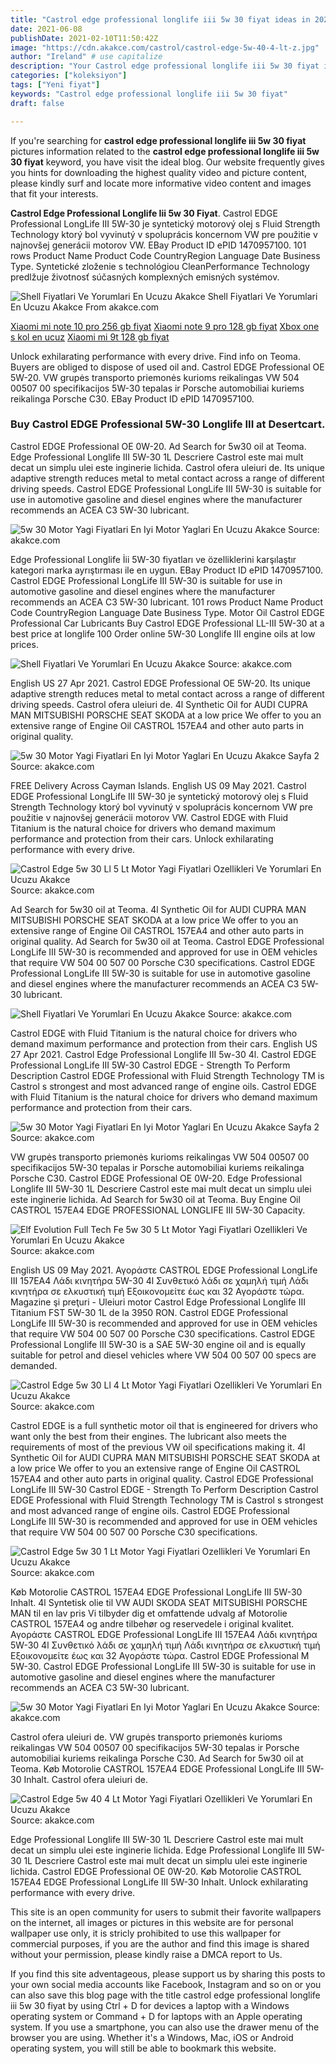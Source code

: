```yaml
---
title: "Castrol edge professional longlife iii 5w 30 fiyat ideas in 2021 "
date: 2021-06-08
publishDate: 2021-02-10T11:50:42Z
image: "https://cdn.akakce.com/castrol/castrol-edge-5w-40-4-lt-z.jpg"
author: "Ireland" # use capitalize
description: "Your Castrol edge professional longlife iii 5w 30 fiyat images are available. Castrol edge professional longlife iii 5w 30 fiyat are a topic that is being searched for and liked by netizens today. You can Download the Castrol edge professional longlife iii 5w 30 fiyat files here. Get all royalty-free photos."
categories: ["koleksiyon"]
tags: ["Yeni fiyat"]
keywords: "Castrol edge professional longlife iii 5w 30 fiyat"
draft: false

---
```


If you're searching for **castrol edge professional longlife iii 5w 30 fiyat** pictures information related to the **castrol edge professional longlife iii 5w 30 fiyat** keyword, you have visit the ideal  blog.  Our website frequently  gives you  hints  for downloading  the highest  quality video and picture  content, please kindly surf and locate more informative video content and images  that fit your interests.

**Castrol Edge Professional Longlife Iii 5w 30 Fiyat**. Castrol EDGE Professional LongLife III 5W-30 je syntetický motorový olej s Fluid Strength Technology ktorý bol vyvinutý v spoluprácis koncernom VW pre použitie v najnovšej generácii motorov VW. EBay Product ID ePID 1470957100. 101 rows Product Name Product Code CountryRegion Language Date Business Type. Syntetické zloženie s technológiou CleanPerformance Technology predlžuje životnosť súčasných komplexných emisných systémov.

![Shell Fiyatlari Ve Yorumlari En Ucuzu Akakce](https://cdn.akakce.com/shell/shell-helix-ultra-ect-c2-c3-0w-30-5-lt-x.jpg "Shell Fiyatlari Ve Yorumlari En Ucuzu Akakce")
Shell Fiyatlari Ve Yorumlari En Ucuzu Akakce From akakce.com

[Xiaomi mi note 10 pro 256 gb fiyat](/xiaomi-mi-note-10-pro-256-gb-fiyat/)
[Xiaomi note 9 pro 128 gb fiyat](/xiaomi-note-9-pro-128-gb-fiyat/)
[Xbox one s kol en ucuz](/xbox-one-s-kol-en-ucuz/)
[Xiaomi mi 9t 128 gb fiyat](/xiaomi-mi-9t-128-gb-fiyat/)

Unlock exhilarating performance with every drive. Find info on Teoma. Buyers are obliged to dispose of used oil and. Castrol EDGE Professional OE 5W-20. VW grupės transporto priemonės kurioms reikalingas VW 504 00507 00 specifikacijos 5W-30 tepalas ir Porsche automobiliai kuriems reikalinga Porsche C30. EBay Product ID ePID 1470957100.

### Buy Castrol EDGE Professional 5W-30 Longlife III at Desertcart.

Castrol EDGE Professional OE 0W-20. Ad Search for 5w30 oil at Teoma. Edge Professional Longlife III 5W-30 1L Descriere Castrol este mai mult decat un simplu ulei este inginerie lichida. Castrol ofera uleiuri de. Its unique adaptive strength reduces metal to metal contact across a range of different driving speeds. Castrol EDGE Professional LongLife III 5W-30 is suitable for use in automotive gasoline and diesel engines where the manufacturer recommends an ACEA C3 5W-30 lubricant.


![5w 30 Motor Yagi Fiyatlari En Iyi Motor Yaglari En Ucuzu Akakce](https://cdn.akakce.com/castrol/castrol-magnatec-stop-start-5w-30-a5-4-lt-x.jpg "5w 30 Motor Yagi Fiyatlari En Iyi Motor Yaglari En Ucuzu Akakce")
Source: akakce.com

Edge Professional Longlife İii 5W-30 fiyatları ve özelliklerini karşılaştır kategori marka ayrıştırması ile en uygun. EBay Product ID ePID 1470957100. Castrol EDGE Professional LongLife III 5W-30 is suitable for use in automotive gasoline and diesel engines where the manufacturer recommends an ACEA C3 5W-30 lubricant. 101 rows Product Name Product Code CountryRegion Language Date Business Type. Motor Oil Castrol EDGE Professional Car Lubricants Buy Castrol EDGE Professional LL-III 5W-30 at a best price at longlife 100 Order online 5W-30 Longlife III engine oils at low prices.

![Shell Fiyatlari Ve Yorumlari En Ucuzu Akakce](https://cdn.akakce.com/solgar/solgar-calcium-600-oyster-shell-60-tablet-x.jpg "Shell Fiyatlari Ve Yorumlari En Ucuzu Akakce")
Source: akakce.com

English US 27 Apr 2021. Castrol EDGE Professional OE 5W-20. Its unique adaptive strength reduces metal to metal contact across a range of different driving speeds. Castrol ofera uleiuri de. 4l Synthetic Oil for AUDI CUPRA MAN MITSUBISHI PORSCHE SEAT SKODA at a low price We offer to you an extensive range of Engine Oil CASTROL 157EA4 and other auto parts in original quality.

![5w 30 Motor Yagi Fiyatlari En Iyi Motor Yaglari En Ucuzu Akakce Sayfa 2](https://cdn.akakce.com/liqui-moly/liqui-moly-top-tec-4600-dexos2-5w-30-4-lt-x.jpg "5w 30 Motor Yagi Fiyatlari En Iyi Motor Yaglari En Ucuzu Akakce Sayfa 2")
Source: akakce.com

FREE Delivery Across Cayman Islands. English US 09 May 2021. Castrol EDGE Professional LongLife III 5W-30 je syntetický motorový olej s Fluid Strength Technology ktorý bol vyvinutý v spoluprácis koncernom VW pre použitie v najnovšej generácii motorov VW. Castrol EDGE with Fluid Titanium is the natural choice for drivers who demand maximum performance and protection from their cars. Unlock exhilarating performance with every drive.

![Castrol Edge 5w 30 Ll 5 Lt Motor Yagi Fiyatlari Ozellikleri Ve Yorumlari En Ucuzu Akakce](https://cdn.akakce.com/castrol/castrol-edge-5w-30-ll-5-lt-z.jpg "Castrol Edge 5w 30 Ll 5 Lt Motor Yagi Fiyatlari Ozellikleri Ve Yorumlari En Ucuzu Akakce")
Source: akakce.com

Ad Search for 5w30 oil at Teoma. 4l Synthetic Oil for AUDI CUPRA MAN MITSUBISHI PORSCHE SEAT SKODA at a low price We offer to you an extensive range of Engine Oil CASTROL 157EA4 and other auto parts in original quality. Ad Search for 5w30 oil at Teoma. Castrol EDGE Professional LongLife III 5W-30 is recommended and approved for use in OEM vehicles that require VW 504 00 507 00 Porsche C30 specifications. Castrol EDGE Professional LongLife III 5W-30 is suitable for use in automotive gasoline and diesel engines where the manufacturer recommends an ACEA C3 5W-30 lubricant.

![Shell Fiyatlari Ve Yorumlari En Ucuzu Akakce](https://cdn.akakce.com/shell/shell-helix-ultra-ect-c2-c3-0w-30-5-lt-x.jpg "Shell Fiyatlari Ve Yorumlari En Ucuzu Akakce")
Source: akakce.com

Castrol EDGE with Fluid Titanium is the natural choice for drivers who demand maximum performance and protection from their cars. English US 27 Apr 2021. Castrol Edge Professional Longlife III 5w-30 4l. Castrol EDGE Professional LongLife III 5W-30 Castrol EDGE - Strength To Perform Description Castrol EDGE Professional with Fluid Strength Technology TM is Castrol s strongest and most advanced range of engine oils. Castrol EDGE with Fluid Titanium is the natural choice for drivers who demand maximum performance and protection from their cars.

![5w 30 Motor Yagi Fiyatlari En Iyi Motor Yaglari En Ucuzu Akakce Sayfa 2](https://cdn.akakce.com/shell/shell-helix-ultra-pro-ap-l-5w-30-5-lt-x.jpg "5w 30 Motor Yagi Fiyatlari En Iyi Motor Yaglari En Ucuzu Akakce Sayfa 2")
Source: akakce.com

VW grupės transporto priemonės kurioms reikalingas VW 504 00507 00 specifikacijos 5W-30 tepalas ir Porsche automobiliai kuriems reikalinga Porsche C30. Castrol EDGE Professional OE 0W-20. Edge Professional Longlife III 5W-30 1L Descriere Castrol este mai mult decat un simplu ulei este inginerie lichida. Ad Search for 5w30 oil at Teoma. Buy Engine Oil CASTROL 157EA4 EDGE PROFESSIONAL LONGLIFE III 5W-30 Capacity.

![Elf Evolution Full Tech Fe 5w 30 5 Lt Motor Yagi Fiyatlari Ozellikleri Ve Yorumlari En Ucuzu Akakce](https://cdn.akakce.com/elf/elf-evolution-full-tech-fe-5w-30-5-lt-z.jpg "Elf Evolution Full Tech Fe 5w 30 5 Lt Motor Yagi Fiyatlari Ozellikleri Ve Yorumlari En Ucuzu Akakce")
Source: akakce.com

English US 09 May 2021. Αγοράστε CASTROL EDGE Professional LongLife III 157EA4 Λάδι κινητήρα 5W-30 4l Συνθετικό λάδι σε χαμηλή τιμή Λάδι κινητήρα σε ελκυστική τιμή Εξοικονομείτε έως και 32 Αγοράστε τώρα. Magazine şi preţuri - Uleiuri motor Castrol Edge Professional Longlife III Titanium FST 5W-30 1L de la 3950 RON. Castrol EDGE Professional LongLife III 5W-30 is recommended and approved for use in OEM vehicles that require VW 504 00 507 00 Porsche C30 specifications. Castrol EDGE Professional Longlife III 5W-30 is a SAE 5W-30 engine oil and is equally suitable for petrol and diesel vehicles where VW 504 00 507 00 specs are demanded.

![Castrol Edge 5w 30 Ll 4 Lt Motor Yagi Fiyatlari Ozellikleri Ve Yorumlari En Ucuzu Akakce](https://cdn.akakce.com/castrol/castrol-edge-5w-30-ll-4-lt-z.jpg "Castrol Edge 5w 30 Ll 4 Lt Motor Yagi Fiyatlari Ozellikleri Ve Yorumlari En Ucuzu Akakce")
Source: akakce.com

Castrol EDGE is a full synthetic motor oil that is engineered for drivers who want only the best from their engines. The lubricant also meets the requirements of most of the previous VW oil specifications making it. 4l Synthetic Oil for AUDI CUPRA MAN MITSUBISHI PORSCHE SEAT SKODA at a low price We offer to you an extensive range of Engine Oil CASTROL 157EA4 and other auto parts in original quality. Castrol EDGE Professional LongLife III 5W-30 Castrol EDGE - Strength To Perform Description Castrol EDGE Professional with Fluid Strength Technology TM is Castrol s strongest and most advanced range of engine oils. Castrol EDGE Professional LongLife III 5W-30 is recommended and approved for use in OEM vehicles that require VW 504 00 507 00 Porsche C30 specifications.

![Castrol Edge 5w 30 1 Lt Motor Yagi Fiyatlari Ozellikleri Ve Yorumlari En Ucuzu Akakce](https://cdn.akakce.com/castrol/castrol-edge-5w-30-1-lt-z.jpg "Castrol Edge 5w 30 1 Lt Motor Yagi Fiyatlari Ozellikleri Ve Yorumlari En Ucuzu Akakce")
Source: akakce.com

Køb Motorolie CASTROL 157EA4 EDGE Professional LongLife III 5W-30 Inhalt. 4l Syntetisk olie til VW AUDI SKODA SEAT MITSUBISHI PORSCHE MAN til en lav pris Vi tilbyder dig et omfattende udvalg af Motorolie CASTROL 157EA4 og andre tilbehør og reservedele i original kvalitet. Αγοράστε CASTROL EDGE Professional LongLife III 157EA4 Λάδι κινητήρα 5W-30 4l Συνθετικό λάδι σε χαμηλή τιμή Λάδι κινητήρα σε ελκυστική τιμή Εξοικονομείτε έως και 32 Αγοράστε τώρα. Castrol EDGE Professional M 5W-30. Castrol EDGE Professional LongLife III 5W-30 is suitable for use in automotive gasoline and diesel engines where the manufacturer recommends an ACEA C3 5W-30 lubricant.

![5w 30 Motor Yagi Fiyatlari En Iyi Motor Yaglari En Ucuzu Akakce](https://cdn.akakce.com/motul/motul-8100-eco-nergy-5w-30-5-lt-x.jpg "5w 30 Motor Yagi Fiyatlari En Iyi Motor Yaglari En Ucuzu Akakce")
Source: akakce.com

Castrol ofera uleiuri de. VW grupės transporto priemonės kurioms reikalingas VW 504 00507 00 specifikacijos 5W-30 tepalas ir Porsche automobiliai kuriems reikalinga Porsche C30. Ad Search for 5w30 oil at Teoma. Køb Motorolie CASTROL 157EA4 EDGE Professional LongLife III 5W-30 Inhalt. Castrol ofera uleiuri de.

![Castrol Edge 5w 40 4 Lt Motor Yagi Fiyatlari Ozellikleri Ve Yorumlari En Ucuzu Akakce](https://cdn.akakce.com/castrol/castrol-edge-5w-40-4-lt-z.jpg "Castrol Edge 5w 40 4 Lt Motor Yagi Fiyatlari Ozellikleri Ve Yorumlari En Ucuzu Akakce")
Source: akakce.com

Edge Professional Longlife III 5W-30 1L Descriere Castrol este mai mult decat un simplu ulei este inginerie lichida. Edge Professional Longlife III 5W-30 1L Descriere Castrol este mai mult decat un simplu ulei este inginerie lichida. Castrol EDGE Professional OE 0W-20. Køb Motorolie CASTROL 157EA4 EDGE Professional LongLife III 5W-30 Inhalt. Unlock exhilarating performance with every drive.

This site is an open community for users to submit their favorite wallpapers on the internet, all images or pictures in this website are for personal wallpaper use only, it is stricly prohibited to use this wallpaper for commercial purposes, if you are the author and find this image is shared without your permission, please kindly raise a DMCA report to Us.

If you find this site adventageous, please support us by sharing this posts to your own social media accounts like Facebook, Instagram and so on or you can also save this blog page with the title castrol edge professional longlife iii 5w 30 fiyat by using Ctrl + D for devices a laptop with a Windows operating system or Command + D for laptops with an Apple operating system. If you use a smartphone, you can also use the drawer menu of the browser you are using. Whether it's a Windows, Mac, iOS or Android operating system, you will still be able to bookmark this website.
